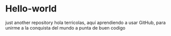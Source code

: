 # Hello-world
just another repository
hola terricolas, aquí aprendiendo a usar GitHub, para unirme a la conquista del mundo a punta de buen codigo 
